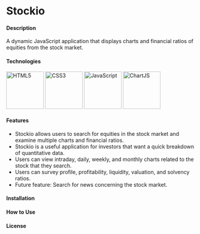 # Stockio

<h4>Description</h4>
A dynamic JavaScript application that displays charts and financial ratios of equities from the stock market.

<h4>Technologies</h4>
<p float="left">
<img alt="HTML5" src="https://upload.wikimedia.org/wikipedia/commons/thumb/6/61/HTML5_logo_and_wordmark.svg/512px-HTML5_logo_and_wordmark.svg.png" width="100" height="100" />
<img alt="CSS3" src="https://upload.wikimedia.org/wikipedia/commons/d/d5/CSS3_logo_and_wordmark.svg" width="100" height="100" />
<img alt="JavaScript" src="https://upload.wikimedia.org/wikipedia/commons/thumb/9/99/Unofficial_JavaScript_logo_2.svg/480px-Unofficial_JavaScript_logo_2.svg.png" width="100" height="100" />
<img alt="ChartJS" src="https://www.chartjs.org/media/logo-title.svg" width="100" height="100" />
</p>

<h4>Features</h4>

* Stockio allows users to search for equities in the stock market and examine multiple charts and financial ratios.
* Stockio is a useful application for investors that want a quick breakdown of quantitative data.
* Users can view intraday, daily, weekly, and monthly charts related to the stock that they search.
* Users can survey profile, profitability, liquidity, valuation, and solvency ratios.
* Future feature: Search for news concerning the stock market.

<h4>Installation</h4>

<h4>How to Use</h4>

<h4>License</h4>
